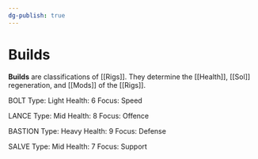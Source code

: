 ```yaml
---
dg-publish: true
---
```

# Builds

**Builds** are classifications of [[Rigs]]. They determine the [[Health]], [[Sol]] regeneration, and [[Mods]] of the [[Rigs]].

BOLT
	Type:
		Light
	Health:
		6
	Focus:
		Speed

LANCE
	Type:
		Mid
	Health:
		8
	Focus:
		Offence

BASTION
	Type:
		Heavy
	Health:
		9
	Focus:
		Defense

SALVE
	Type:
		Mid
	Health:
		7
	Focus:
		Support

